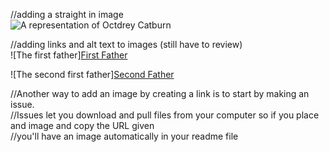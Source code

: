 //adding a straight in image  
![A representation of Octdrey Catburn](http://octodex.github.com/images/octdrey-catburn.jpg)

//adding links and alt text to images (still have to review)  
![The first father][First Father](http://octodex.github.com/images/founding-father.jpg)

![The second first father][Second Father](http://octodex.github.com/images/foundingfather_v2.png)

//Another way to add an image by creating a link is to start by making an issue.  
//Issues let you download and pull files from your computer so if you place and image and copy the URL given  
//you'll have an image automatically in your readme file  
